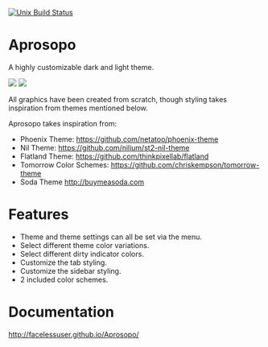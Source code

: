 [![Unix Build Status][travis-image]][travis-link]
# Aprosopo
A highly customizable dark and light theme.

<img src="https://dl.dropboxusercontent.com/u/342698/UnnamedTheme2/Screenshot_Dark.png" border="0">

<img src="https://dl.dropboxusercontent.com/u/342698/UnnamedTheme2/Screenshot_Light.png" border="0">

All graphics have been created from scratch, though styling takes inspiration from themes mentioned below.

Aprosopo takes inspiration from:

- Phoenix Theme: https://github.com/netatoo/phoenix-theme
- Nil Theme: https://github.com/nilium/st2-nil-theme
- Flatland Theme: https://github.com/thinkpixellab/flatland
- Tomorrow Color Schemes: https://github.com/chriskempson/tomorrow-theme
- Soda Theme http://buymeasoda.com

# Features
- Theme and theme settings can all be set via the menu.
- Select different theme color variations.
- Select different dirty indicator colors.
- Customize the tab styling.
- Customize the sidebar styling.
- 2 included color schemes.

# Documentation
http://facelessuser.github.io/Aprosopo/

[travis-image]: https://img.shields.io/travis/facelessuser/Aprosopo/master.svg
[travis-link]: https://travis-ci.org/facelessuser/Aprosopo
